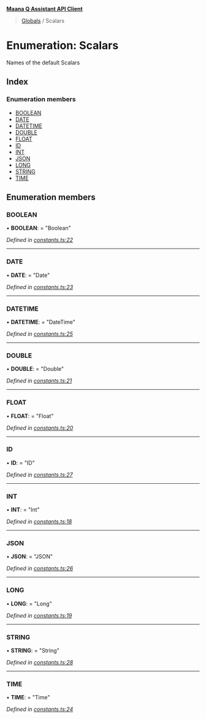 **[Maana Q Assistant API Client](../README.md)**

> [Globals](../README.md) / Scalars

# Enumeration: Scalars

Names of the default Scalars

## Index

### Enumeration members

* [BOOLEAN](scalars.md#boolean)
* [DATE](scalars.md#date)
* [DATETIME](scalars.md#datetime)
* [DOUBLE](scalars.md#double)
* [FLOAT](scalars.md#float)
* [ID](scalars.md#id)
* [INT](scalars.md#int)
* [JSON](scalars.md#json)
* [LONG](scalars.md#long)
* [STRING](scalars.md#string)
* [TIME](scalars.md#time)

## Enumeration members

### BOOLEAN

•  **BOOLEAN**:  = "Boolean"

*Defined in [constants.ts:22](https://github.com/maana-io/q-assistant-client/blob/2fdcb17/src/constants.ts#L22)*

___

### DATE

•  **DATE**:  = "Date"

*Defined in [constants.ts:23](https://github.com/maana-io/q-assistant-client/blob/2fdcb17/src/constants.ts#L23)*

___

### DATETIME

•  **DATETIME**:  = "DateTime"

*Defined in [constants.ts:25](https://github.com/maana-io/q-assistant-client/blob/2fdcb17/src/constants.ts#L25)*

___

### DOUBLE

•  **DOUBLE**:  = "Double"

*Defined in [constants.ts:21](https://github.com/maana-io/q-assistant-client/blob/2fdcb17/src/constants.ts#L21)*

___

### FLOAT

•  **FLOAT**:  = "Float"

*Defined in [constants.ts:20](https://github.com/maana-io/q-assistant-client/blob/2fdcb17/src/constants.ts#L20)*

___

### ID

•  **ID**:  = "ID"

*Defined in [constants.ts:27](https://github.com/maana-io/q-assistant-client/blob/2fdcb17/src/constants.ts#L27)*

___

### INT

•  **INT**:  = "Int"

*Defined in [constants.ts:18](https://github.com/maana-io/q-assistant-client/blob/2fdcb17/src/constants.ts#L18)*

___

### JSON

•  **JSON**:  = "JSON"

*Defined in [constants.ts:26](https://github.com/maana-io/q-assistant-client/blob/2fdcb17/src/constants.ts#L26)*

___

### LONG

•  **LONG**:  = "Long"

*Defined in [constants.ts:19](https://github.com/maana-io/q-assistant-client/blob/2fdcb17/src/constants.ts#L19)*

___

### STRING

•  **STRING**:  = "String"

*Defined in [constants.ts:28](https://github.com/maana-io/q-assistant-client/blob/2fdcb17/src/constants.ts#L28)*

___

### TIME

•  **TIME**:  = "Time"

*Defined in [constants.ts:24](https://github.com/maana-io/q-assistant-client/blob/2fdcb17/src/constants.ts#L24)*
